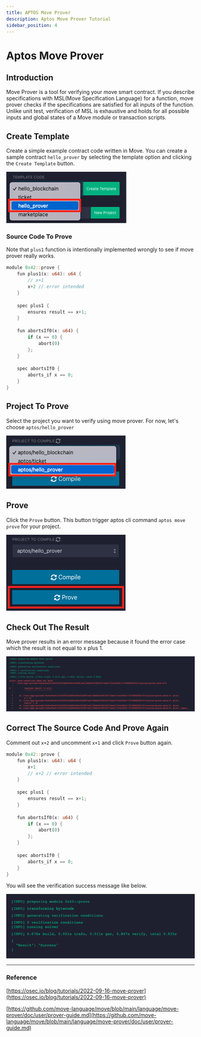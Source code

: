 ```yaml
---
title: APTOS Move Prover
description: Aptos Move Prover Tutorial 
sidebar_position: 4
---
```


# Aptos Move Prover

## Introduction
Move Prover is a tool for verifying your move smart contract.
If you describe specifications with MSL(Move Specification Language) for a function,
move prover checks if the specifications are satisfied for all inputs of the function.
Unlike unit test, verification of MSL is exhaustive and holds for all possible inputs
and global states of a Move module or transaction scripts.

## Create Template

Create a simple example contract code written in Move.
You can create a sample contract `hello_prover` by selecting the template option
and clicking the `Create Template` button.

![template-code-aptos](img/template-code-aptos-hello-prover.png?raw=true 'template-code-aptos-hello-prover')

### Source Code To Prove

Note that `plus1` function is intentionally implemented wrongly
to see if move prover really works.

```rust title="prove.move"
module 0x42::prove {
    fun plus1(x: u64): u64 {
        // x+1
        x+2 // error intended
    }
    
    spec plus1 {
        ensures result == x+1;
    }
    
    fun abortsIf0(x: u64) {
        if (x == 0) {
            abort(0)
        };
    }

    spec abortsIf0 {
        aborts_if x == 0;
    }
}
```

## Project To Prove

Select the project you want to verify using move prover. For now, let's choose `aptos/hello_prover`

![new-project-aptos](img/project-to-compile-hello-prover.png?raw=true 'project-to-compile-hello-prover')

## Prove

Click the `Prove` button. This button trigger aptos cli command `aptos move prove` for your project.

![new-project-aptos](img/move-prove-button.png?raw=true 'move-prove-button')

## Check Out The Result

Move prover results in an error message because it found the error case which the result is not equal to x plus 1.

![new-project-aptos](img/move-prove-fail.png?raw=true 'move-prove-fail')

## Correct The Source Code And Prove Again

Comment out `x+2` and uncomment `x+1` and click `Prove` button again.

```rust title="prove.move"
module 0x42::prove {
    fun plus1(x: u64): u64 {
        x+1
        // x+2 // error intended
    }
    
    spec plus1 {
        ensures result == x+1;
    }
    
    fun abortsIf0(x: u64) {
        if (x == 0) {
            abort(0)
        };
    }

    spec abortsIf0 {
        aborts_if x == 0;
    }
}
```

You will see the verification success message like below.

![new-project-aptos](img/move-prove-pass.png?raw=true 'move-prove-pass')


---

### Reference

[https://osec.io/blog/tutorials/2022-09-16-move-prover](https://osec.io/blog/tutorials/2022-09-16-move-prover)

[https://github.com/move-language/move/blob/main/language/move-prover/doc/user/prover-guide.md](https://github.com/move-language/move/blob/main/language/move-prover/doc/user/prover-guide.md)